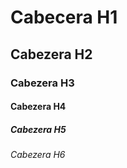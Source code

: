 # Cabecera H1

## Cabezera H2

### Cabezera H3

#### Cabezera H4

##### Cabezera H5

###### Cabezera H6